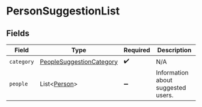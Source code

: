 # PersonSuggestionList


## Fields

| Field                                                                           | Type                                                                            | Required                                                                        | Description                                                                     |
| ------------------------------------------------------------------------------- | ------------------------------------------------------------------------------- | ------------------------------------------------------------------------------- | ------------------------------------------------------------------------------- |
| `category`                                                                      | [PeopleSuggestionCategory](../../models/components/PeopleSuggestionCategory.md) | :heavy_check_mark:                                                              | N/A                                                                             |
| `people`                                                                        | List\<[Person](../../models/components/Person.md)>                              | :heavy_minus_sign:                                                              | Information about suggested users.                                              |